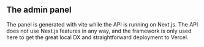 ## The admin panel

The panel is generated with vite while the API is running on Next.js. The API does not use Next.js features in any way, and the framework is only used here to get the great local DX and straightforward deployment to Vercel.
